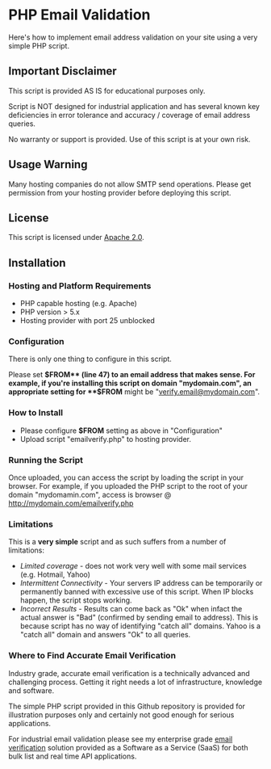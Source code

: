 # PHP Email Validation
Here's how to implement email address validation on your site using a very simple PHP script.

## Important Disclaimer
This script is provided AS IS for educational purposes only.

Script is NOT designed for industrial application and has 
several known key deficiencies in error tolerance 
and accuracy / coverage of email address queries.

No warranty or support is provided. Use of this script 
is at your own risk.

## Usage Warning
Many hosting companies do not allow SMTP send 
operations. Please get permission from your hosting provider 
before deploying this script.

## License
This script is licensed under [Apache 2.0](http://www.apache.org/licenses/).

## Installation

### Hosting and Platform Requirements

 * PHP capable hosting (e.g. Apache)
 * PHP version > 5.x
 * Hosting provider with port 25 unblocked

### Configuration
There is only one thing to configure in this script.

Please set **$FROM** (line 47) to an email address that makes sense. 
For example, if you're installing this script on domain "mydomain.com", an 
appropriate setting for **$FROM** might be "verify.email@mydomain.com".
 
### How to Install

 * Please configure **$FROM** setting as above in "Configuration"
 * Upload script "emailverify.php" to hosting provider.
 
### Running the Script
Once uploaded, you can access the script by loading the script in your browser. 
For example, if you uploaded the PHP script to the root of your domain "mydomamin.com", 
access is browser @ http://mydomain.com/emailverify.php

### Limitations
This is a **very simple** script and as such suffers from a number of limitations:

 * _Limited coverage_ - does not work very well with some mail services (e.g. Hotmail, Yahoo)
 * _Intermittent Connectivity_ - Your servers IP address can be temporarily or permanently banned with excessive use of this script. When IP blocks happen, the script stops working.
 * _Incorrect Results_ - Results can come back as "Ok" when infact the actual answer is "Bad" (confirmed by sending email to address). This is because script has no way of identifying "catch all" domains. Yahoo is a "catch all" domain and answers "Ok" to all queries.

### Where to Find Accurate Email Verification
Industry grade, accurate email verification is a technically advanced and challenging process. Getting it right needs a lot of infrastructure, 
knowledge and software.

The simple PHP script provided in this Github repository is provided for illustration purposes only and certainly 
not good enough for serious applications.

For industrial email validation please see my enterprise grade [email verification](https://www.emailhippo.com/en-US) solution 
provided as a Software as a Service (SaaS) for both bulk list and real time API applications.
